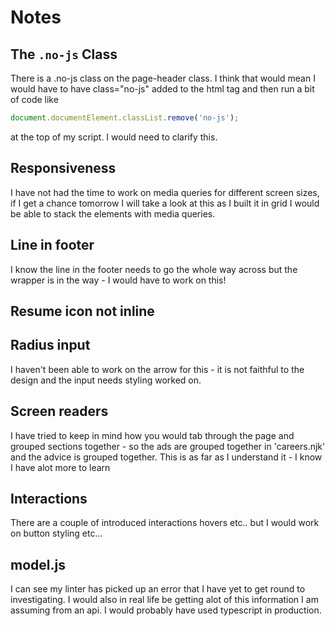 # Notes 

## The `.no-js` Class
There is a .no-js class on the page-header class. I think that would mean I would have to have class="no-js" added to the html tag and then run a bit of code like 
```javascript
document.documentElement.classList.remove('no-js');
```
 at the top of my script. I would need to clarify this.

## Responsiveness

I have not had the time to work on media queries for different screen sizes, if I get a chance tomorrow I will take a look at this as I built it in grid I would be able to stack the elements with media queries.

## Line in footer 

I know the line in the footer needs to go the whole way across but the wrapper is in the way - I would have to work on this!

## Resume icon not inline

## Radius input

I haven't been able to work on the arrow for this - it is not faithful to the design and the input needs styling worked on.

## Screen readers

I have tried to keep in mind how you would tab through the page and grouped sections together - so the ads are grouped together in 'careers.njk' and the advice is grouped together. This is as far as I understand it - I know I have alot more to learn

## Interactions 

There are a couple of introduced interactions hovers etc.. but I would work on button styling etc...

## model.js

I can see my linter has picked up an error that I have yet to get round to investigating. I would also in real life be getting alot of this information I am assuming from an api. I would probably have used typescript in production.

 